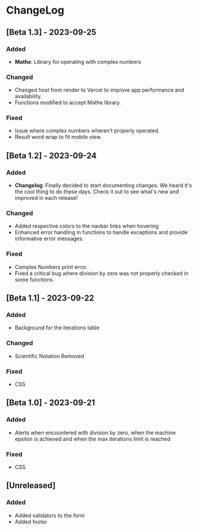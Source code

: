 # ChangeLog

## [Beta 1.3] - 2023-09-25

### Added
- **Mathe**: Library for operating with complex numbers

### Changed
- Changed host from render to Vercel to improve app performance and availability.
- Functions modified to accept Mathe library.

### Fixed
- Issue where complex numbers wheren't properly operated.
- Result word wrap to fit mobile view.

## [Beta 1.2] - 2023-09-24

### Added
- **Changelog**: Finally decided to start documenting changes. We heard it's the cool thing to do these days. Check it out to see what's new and improved in each release!

###  Changed
- Added respective colors to the navbar links when hovering
- Enhanced error handling in functions to handle exceptions and provide informative error messages.

### Fixed
- Complex Numbers print error.
- Fixed a critical bug where division by zero was not properly checked in some functions.

## [Beta 1.1] - 2023-09-22

### Added
- Background for the iterations table

### Changed
- Scientific Notation Removed

### Fixed
- CSS

## [Beta 1.0] - 2023-09-21

### Added
- Alerts when encountered with division by zero, when the machine epsilon is achieved and when the max iterations limit is reached

### Fixed
- CSS

## [Unreleased]

### Added
- Added validators to the form
- Added footer


